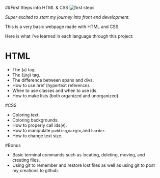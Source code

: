##First Steps into HTML & CSS
![first steps](http://img.webmd.com/dtmcms/live/webmd/consumer_assets/site_images/articles/health_tools/baby_milestones_1_slideshow/getty_rm_photo_of_baby_walking.jpg)

*Super excited to start my journey into front end development.*


This is a very basic webpage made with HTML and CSS.

Here is what i've learned in each language through this project:

# HTML
* The (`a`) tag.
* The (`img`) tag.
* The difference between spans and divs.
* How to use href (hypertext reference).
* When to use classes and when to use ids.
* How to make lists (both organized and unorganized).


#CSS
* Coloring text.
* Coloring backgrounds.
* How to properly call ids(`#`).
* How to manipulate `padding`,`margin`,and `border`.
* How to change text size.


#Bonus
* Basic terminal commands such as locating, deleting, moving, and creating files.
* Using git to remember and restore lost files as well as using git to post my creations to github.
